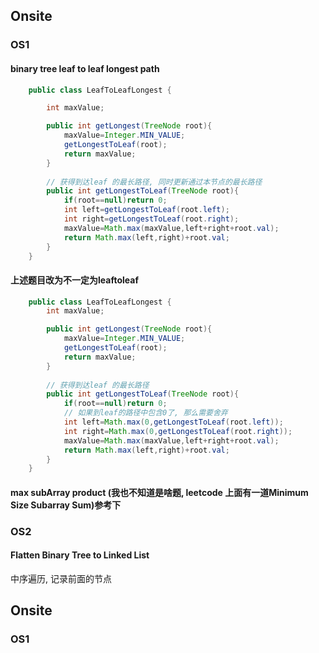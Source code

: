 
## Onsite

### OS1 
 
#### binary tree leaf to leaf longest path

``` java
    public class LeafToLeafLongest {

        int maxValue;

        public int getLongest(TreeNode root){
            maxValue=Integer.MIN_VALUE;
            getLongestToLeaf(root);
            return maxValue;
        }
        
        // 获得到达leaf 的最长路径, 同时更新通过本节点的最长路径
        public int getLongestToLeaf(TreeNode root){
            if(root==null)return 0;
            int left=getLongestToLeaf(root.left);
            int right=getLongestToLeaf(root.right);
            maxValue=Math.max(maxValue,left+right+root.val);
            return Math.max(left,right)+root.val;
        }
    }
```

#### 上述题目改为不一定为leaftoleaf

```java
    public class LeafToLeafLongest {
        int maxValue;

        public int getLongest(TreeNode root){
            maxValue=Integer.MIN_VALUE;
            getLongestToLeaf(root);
            return maxValue;
        }
        
        // 获得到达leaf 的最长路径
        public int getLongestToLeaf(TreeNode root){
            if(root==null)return 0;
            // 如果到leaf的路径中包含0了, 那么需要舍弃
            int left=Math.max(0,getLongestToLeaf(root.left));
            int right=Math.max(0,getLongestToLeaf(root.right));
            maxValue=Math.max(maxValue,left+right+root.val);
            return Math.max(left,right)+root.val;
        }
    }
```

#### max subArray product (我也不知道是啥题, leetcode 上面有一道Minimum Size Subarray Sum)参考下

### OS2

#### Flatten Binary Tree to Linked List

中序遍历, 记录前面的节点



## Onsite

### OS1


